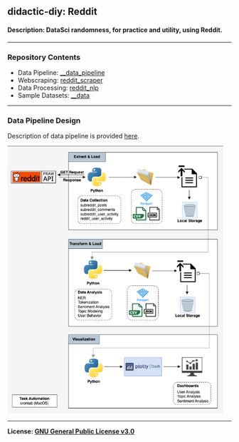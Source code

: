 ## didactic-diy: Reddit
#### Description: DataSci randomness, for practice and utility, using Reddit.

---
### Repository Contents
- Data Pipeline: [__data_pipeline](https://github.com/kariemoorman/didactic-diy/tree/main/reddit/__data_pipeline)
- Webscraping: [reddit_scraper](https://github.com/kariemoorman/didactic-diy/tree/main/reddit/__scripts/reddit_scraper)
- Data Processing: [reddit_nlp](https://github.com/kariemoorman/didactic-diy/tree/main/reddit/__scripts/reddit_nlp)
- Sample Datasets: [__data](https://github.com/kariemoorman/didactic-diy/tree/main/reddit/__data)

--- 

### Data Pipeline Design
Description of data pipeline is provided [here](https://github.com/kariemoorman/didactic-diy/tree/main/reddit/__data_pipeline). 

<img src="https://github.com/kariemoorman/didactic-diy/blob/main/reddit/__media/images/data_pipelines-reddit_local_pipeline.drawio.png" height="600"/>

--- 

<b>License: [GNU General Public License v3.0](https://choosealicense.com/licenses/gpl-3.0/)</b>
